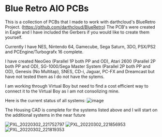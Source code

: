 # Blue Retro AIO PCBs
This is a collection of PCBs that I made to work with darthcloud's BlueRetro Project. (https://github.com/darthcloud/BlueRetro)  The PCB's were created in Eagle and I have included the Gerbers if you would like to create them yourself. 

Currently I have NES, Nintendo 64, Gamecube, Sega Saturn, 3DO, PSX/PS2 and PCEngine/Turbografx 16 complete. 

I have created NeoGeo (Parallel 1P both PP and OD), Atari 2600 (Parallel 2P both PP and OD), SG-1000/Sega Master System (Parallel 2P both PP and OD), Genesis (No Multitap), SNES, CD-i, Jaguar, PC-FX and Dreamcast but have not tested them as I do not have the sytems.

I am working through Virtual Boy but need to find a cost efficient way to connect it to the Virtual Boy as I am not consolizing mine.  

Here is the current status of all systems:
![image](https://user-images.githubusercontent.com/20894227/163688536-834d8010-3fa9-4aa7-950a-d3ba3420a86f.png)




The Housing CAD is complete for the systems listed above and I will start on the additional systems in the near future

![PXL_20220302_221752797](https://user-images.githubusercontent.com/20894227/156474332-4d7819eb-1828-4424-8080-2f1addeb1904.jpg)
![PXL_20220302_221856953](https://user-images.githubusercontent.com/20894227/156474331-ed6a622b-9d48-41ac-a1fb-0fcfed65c95b.jpg)
![PXL_20220302_221819353](https://user-images.githubusercontent.com/20894227/156474335-f2330adf-f975-4917-ac2f-4d5b893ede9c.jpg)
